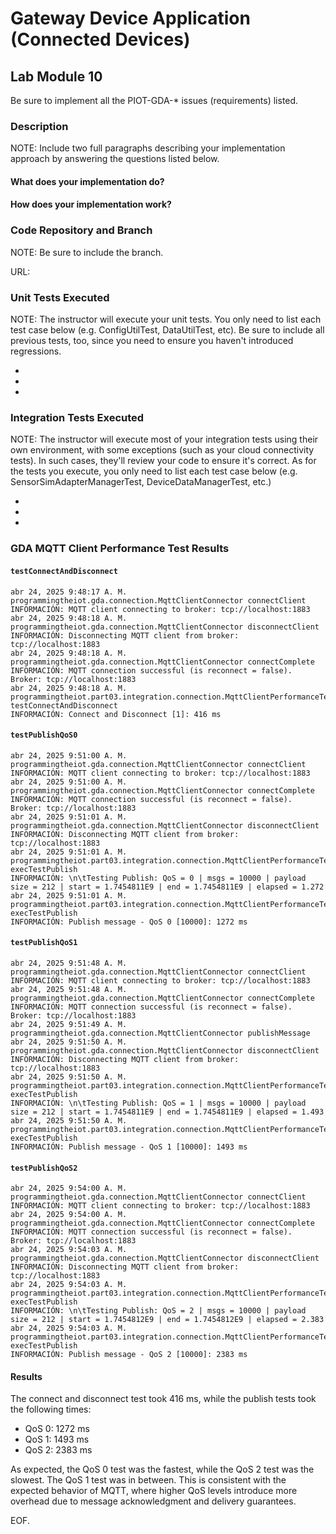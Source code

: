 # Gateway Device Application (Connected Devices)

## Lab Module 10

Be sure to implement all the PIOT-GDA-\* issues (requirements) listed.

### Description

NOTE: Include two full paragraphs describing your implementation approach by answering the questions listed below.

#### What does your implementation do?

#### How does your implementation work?

### Code Repository and Branch

NOTE: Be sure to include the branch.

URL:

### Unit Tests Executed

NOTE: The instructor will execute your unit tests. You only need to list each test case below
(e.g. ConfigUtilTest, DataUtilTest, etc). Be sure to include all previous tests, too,
since you need to ensure you haven't introduced regressions.

-
-
-

### Integration Tests Executed

NOTE: The instructor will execute most of your integration tests using their own environment, with
some exceptions (such as your cloud connectivity tests). In such cases, they'll review
your code to ensure it's correct. As for the tests you execute, you only need to list each
test case below (e.g. SensorSimAdapterManagerTest, DeviceDataManagerTest, etc.)

-
-
-

### GDA MQTT Client Performance Test Results

#### `testConnectAndDisconnect`

```text
abr 24, 2025 9:48:17 A. M. programmingtheiot.gda.connection.MqttClientConnector connectClient
INFORMACIÓN: MQTT client connecting to broker: tcp://localhost:1883
abr 24, 2025 9:48:18 A. M. programmingtheiot.gda.connection.MqttClientConnector disconnectClient
INFORMACIÓN: Disconnecting MQTT client from broker: tcp://localhost:1883
abr 24, 2025 9:48:18 A. M. programmingtheiot.gda.connection.MqttClientConnector connectComplete
INFORMACIÓN: MQTT connection successful (is reconnect = false). Broker: tcp://localhost:1883
abr 24, 2025 9:48:18 A. M. programmingtheiot.part03.integration.connection.MqttClientPerformanceTest testConnectAndDisconnect
INFORMACIÓN: Connect and Disconnect [1]: 416 ms
```

#### `testPublishQoS0`

```text
abr 24, 2025 9:51:00 A. M. programmingtheiot.gda.connection.MqttClientConnector connectClient
INFORMACIÓN: MQTT client connecting to broker: tcp://localhost:1883
abr 24, 2025 9:51:00 A. M. programmingtheiot.gda.connection.MqttClientConnector connectComplete
INFORMACIÓN: MQTT connection successful (is reconnect = false). Broker: tcp://localhost:1883
abr 24, 2025 9:51:01 A. M. programmingtheiot.gda.connection.MqttClientConnector disconnectClient
INFORMACIÓN: Disconnecting MQTT client from broker: tcp://localhost:1883
abr 24, 2025 9:51:01 A. M. programmingtheiot.part03.integration.connection.MqttClientPerformanceTest execTestPublish
INFORMACIÓN: \n\tTesting Publish: QoS = 0 | msgs = 10000 | payload size = 212 | start = 1.7454811E9 | end = 1.7454811E9 | elapsed = 1.272
abr 24, 2025 9:51:01 A. M. programmingtheiot.part03.integration.connection.MqttClientPerformanceTest execTestPublish
INFORMACIÓN: Publish message - QoS 0 [10000]: 1272 ms
```

#### `testPublishQoS1`

```text
abr 24, 2025 9:51:48 A. M. programmingtheiot.gda.connection.MqttClientConnector connectClient
INFORMACIÓN: MQTT client connecting to broker: tcp://localhost:1883
abr 24, 2025 9:51:48 A. M. programmingtheiot.gda.connection.MqttClientConnector connectComplete
INFORMACIÓN: MQTT connection successful (is reconnect = false). Broker: tcp://localhost:1883
abr 24, 2025 9:51:49 A. M. programmingtheiot.gda.connection.MqttClientConnector publishMessage
abr 24, 2025 9:51:50 A. M. programmingtheiot.gda.connection.MqttClientConnector disconnectClient
INFORMACIÓN: Disconnecting MQTT client from broker: tcp://localhost:1883
abr 24, 2025 9:51:50 A. M. programmingtheiot.part03.integration.connection.MqttClientPerformanceTest execTestPublish
INFORMACIÓN: \n\tTesting Publish: QoS = 1 | msgs = 10000 | payload size = 212 | start = 1.7454811E9 | end = 1.7454811E9 | elapsed = 1.493
abr 24, 2025 9:51:50 A. M. programmingtheiot.part03.integration.connection.MqttClientPerformanceTest execTestPublish
INFORMACIÓN: Publish message - QoS 1 [10000]: 1493 ms
```

#### `testPublishQoS2`

```text
abr 24, 2025 9:54:00 A. M. programmingtheiot.gda.connection.MqttClientConnector connectClient
INFORMACIÓN: MQTT client connecting to broker: tcp://localhost:1883
abr 24, 2025 9:54:00 A. M. programmingtheiot.gda.connection.MqttClientConnector connectComplete
INFORMACIÓN: MQTT connection successful (is reconnect = false). Broker: tcp://localhost:1883
abr 24, 2025 9:54:03 A. M. programmingtheiot.gda.connection.MqttClientConnector disconnectClient
INFORMACIÓN: Disconnecting MQTT client from broker: tcp://localhost:1883
abr 24, 2025 9:54:03 A. M. programmingtheiot.part03.integration.connection.MqttClientPerformanceTest execTestPublish
INFORMACIÓN: \n\tTesting Publish: QoS = 2 | msgs = 10000 | payload size = 212 | start = 1.7454812E9 | end = 1.7454812E9 | elapsed = 2.383
abr 24, 2025 9:54:03 A. M. programmingtheiot.part03.integration.connection.MqttClientPerformanceTest execTestPublish
INFORMACIÓN: Publish message - QoS 2 [10000]: 2383 ms
```

#### Results

The connect and disconnect test took 416 ms, while the publish tests took the following times:

- QoS 0: 1272 ms
- QoS 1: 1493 ms
- QoS 2: 2383 ms

As expected, the QoS 0 test was the fastest, while the QoS 2 test was the slowest. The QoS 1 test was in between. This is consistent with the expected behavior of MQTT, where higher QoS levels introduce more overhead due to message acknowledgment and delivery guarantees.

EOF.
